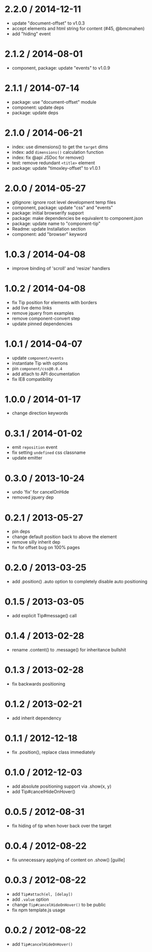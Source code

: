 
2.2.0 / 2014-12-11
==================

  * update "document-offset" to v1.0.3
  * accept elements and html string for content (#45, @bmcmahen)
  * add "hiding" event

2.1.2 / 2014-08-01
==================

 * component, package: update "events" to v1.0.9

2.1.1 / 2014-07-14
==================

 * package: use "document-offset" module
 * component: update deps
 * package: update deps

2.1.0 / 2014-06-21
==================

 * index: use dimensions() to get the `target` dims
 * index: add `dimensions()` calculation function
 * index: fix @api JSDoc for remove()
 * test: remove redundant `<title>` element
 * package: update "timoxley-offset" to v1.0.1

2.0.0 / 2014-05-27
==================

 * gitignore: ignore root level development temp files
 * component, package: update "css" and "events"
 * package: initial browserify support
 * package: make dependencies be equivalent to component.json
 * package: update name to "component-tip"
 * Readme: update Installation section
 * component: add "browser" keyword

1.0.3 / 2014-04-08
==================

 * improve binding of 'scroll' and 'resize' handlers

1.0.2 / 2014-04-08
==================

 * fix Tip position for elements with borders
 * add live demo links
 * remove jquery from examples
 * remove component-convert step
 * update pinned dependencies

1.0.1 / 2014-04-07
==================

 * update `component/events`
 * instantiate Tip with options
 * pin `component/css@0.0.4`
 * add attach to API documentation
 * fix IE8 compatibility

1.0.0 / 2014-01-17
==================

 * change direction keywords

0.3.1 / 2014-01-02
==================

 * emit `reposition` event
 * fix setting `undefined` css classname
 * update emitter

0.3.0 / 2013-10-24
==================

 * undo 'fix' for cancelOnHide
 * removed jquery dep

0.2.1 / 2013-05-27
==================

 * pin deps
 * change default position back to above the element
 * remove silly inherit dep
 * fix for offset bug on 100% pages

0.2.0 / 2013-03-25
==================

 * add .position() .auto option to completely disable auto positioning

0.1.5 / 2013-03-05
==================

 * add explicit Tip#message() call

0.1.4 / 2013-02-28
==================

 * rename .content() to .message() for inheritance bullshit

0.1.3 / 2013-02-28
==================

 * fix backwards positioning

0.1.2 / 2013-02-21
==================

 * add inherit dependency

0.1.1 / 2012-12-18
==================

 * fix .position(), replace class immediately

0.1.0 / 2012-12-03
==================

 * add absolute positioning support via .show(x, y)
 * add Tip#cancelHideOnHover()

0.0.5 / 2012-08-31
==================

 * fix hiding of tip when hover back over the target

0.0.4 / 2012-08-22
==================

 * fix unnecessary applying of content on .show() [guille]

0.0.3 / 2012-08-22
==================

 * add `Tip#attach(el, [delay])`
 * add `.value` option
 * change `Tip#cancelHideOnHover()` to be public
 * fix npm template.js usage

0.0.2 / 2012-08-22
==================

 * add `Tip#cancelHideOnHover()`
